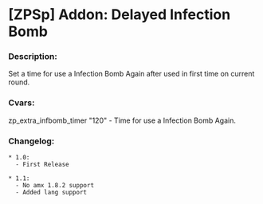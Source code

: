 # [ZPSp] Addon: Delayed Infection Bomb

### Description:
  Set a time for use a Infection Bomb Again after used in first time on current round.

### Cvars:
  zp_extra_infbomb_timer "120" - Time for use a Infection Bomb Again.

### Changelog:
```
* 1.0: 
  - First Release

* 1.1:
  - No amx 1.8.2 support
  - Added lang support
```